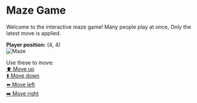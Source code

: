 # Maze Game  
Welcome to the interactive maze game! Many people play at once, Only the latest move is applied.

**Player position:** (4, 4)  
![Maze](https://recognize-instructor-criteria-other.trycloudflare.com/images/pos_4_4.png?t=1760516698125)

Use these to move:  
[⬆️ Move up](https://recognize-instructor-criteria-other.trycloudflare.com/move/4_4_w)  
[⬇️ Move down](https://recognize-instructor-criteria-other.trycloudflare.com/move/4_4_s)  
[⬅️ Move left](https://recognize-instructor-criteria-other.trycloudflare.com/move/4_4_a)  
[➡️ Move right](https://recognize-instructor-criteria-other.trycloudflare.com/move/4_4_d)
